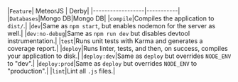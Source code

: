 |`Feature`| MeteorJS | Derby|
|------------------|-----------|
|`Databases`|Mongo DB|Mongo DB|
|`compile`|Compiles the application to `dist/`.|
|`dev`|Same as `npm start`, but enables nodemon for the server as well.|
|`dev:no-debug`|Same as `npm run dev` but disables devtool instrumentation.|
|`test`|Runs unit tests with Karma and generates a coverage report.|
|`deploy`|Runs linter, tests, and then, on success, compiles your application to disk.|
|`deploy:dev`|Same as `deploy` but overrides `NODE_ENV` to "dev".|
|`deploy:prod`|Same as `deploy` but overrides `NODE_ENV` to "production".|
|`lint`|Lint all `.js` files.|
